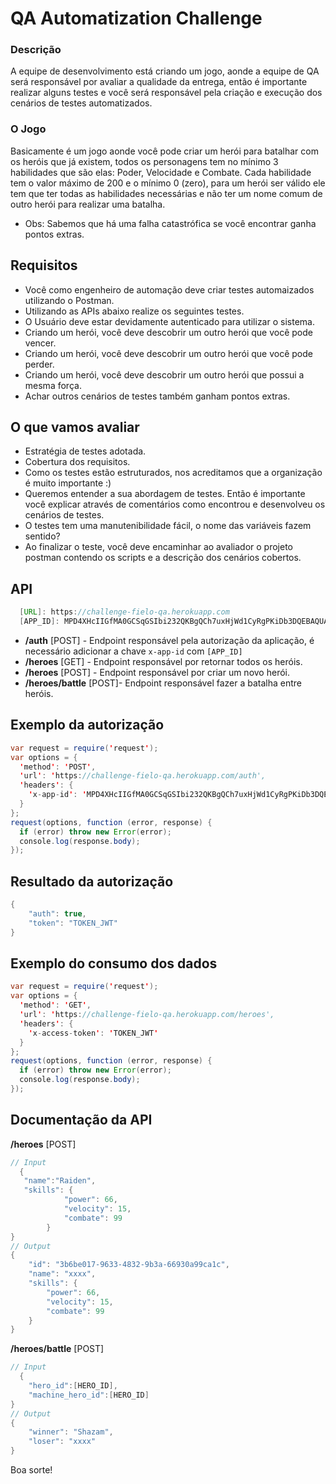 
# QA Automatization Challenge

### Descrição
A equipe de desenvolvimento está criando um jogo, aonde a equipe de QA será responsável por avaliar a qualidade da entrega, então é importante realizar alguns testes e você será responsável pela criação e execução dos cenários de testes automatizados.

### O Jogo
Basicamente é um jogo aonde você pode criar um herói para batalhar com os heróis que já existem, todos os personagens tem no mínimo 3 habilidades que são elas: Poder, Velocidade e Combate.
Cada habilidade tem o valor máximo de 200 e o mínimo 0 (zero), para um herói ser válido ele tem que ter todas as habilidades necessárias e não ter um nome comum de outro herói para realizar uma batalha.
 - Obs: Sabemos que há uma falha catastrófica se você encontrar ganha pontos extras.

## Requisitos
 - Você como engenheiro de automação deve criar testes automaizados utilizando o Postman.
 - Utilizando as APIs abaixo realize os seguintes testes.
 - O Usuário deve estar devidamente autenticado para utilizar o sistema.
 - Criando um herói, você deve descobrir um outro herói que você pode vencer.
 - Criando um herói, você deve descobrir um outro herói que você pode perder.
 - Criando um herói, você deve descobrir um outro herói que possui a mesma força.
 - Achar outros cenários de testes também ganham pontos extras.

## O que vamos avaliar
 - Estratégia de testes adotada.
 - Cobertura dos requisitos.
 - Como os testes estão estruturados, nos acreditamos que a organização é muito importante :)
 - Queremos entender a sua abordagem de testes. Então é importante você explicar através de comentários como encontrou e desenvolveu os cenários de testes.
 - O testes tem uma manutenibilidade fácil, o nome das variáveis fazem sentido?
 - Ao finalizar o teste, você deve encaminhar ao avaliador o projeto postman contendo os scripts e a descrição dos cenários cobertos. 

## API

```java
  [URL]: https://challenge-fielo-qa.herokuapp.com
  [APP_ID]: MPD4XHcIIGfMA0GCSqGSIbi232QKBgQCh7uxHjWd1CyRgPKiDb3DQEBAQUAA4GNADCB
```

- **/auth** [POST] - Endpoint responsável pela autorização da aplicação, é necessário adicionar a chave `x-app-id` com  `[APP_ID]` 
- **/heroes** [GET] - Endpoint responsável por retornar todos os heróis.
- **/heroes** [POST] - Endpoint responsável por criar um novo herói.
- **/heroes/battle** [POST]- Endpoint responsável fazer a batalha entre heróis.

## Exemplo da autorização
```java
var request = require('request');
var options = {
  'method': 'POST',
  'url': 'https://challenge-fielo-qa.herokuapp.com/auth',
  'headers': {
    'x-app-id': 'MPD4XHcIIGfMA0GCSqGSIbi232QKBgQCh7uxHjWd1CyRgPKiDb3DQEBAQUAA4GNADCB'
  }
};
request(options, function (error, response) {
  if (error) throw new Error(error);
  console.log(response.body);
});
 ```
 
 ## Resultado da autorização
 
```java
{
    "auth": true,
    "token": "TOKEN_JWT"
}
```

## Exemplo do consumo dos dados
```java
var request = require('request');
var options = {
  'method': 'GET',
  'url': 'https://challenge-fielo-qa.herokuapp.com/heroes',
  'headers': {
    'x-access-token': 'TOKEN_JWT'
  }
};
request(options, function (error, response) {
  if (error) throw new Error(error);
  console.log(response.body);
});
 ```
 
 ## Documentação da API
 
**/heroes** [POST]
 
```java
// Input
  {
   "name":"Raiden",
   "skills": {
            "power": 66,
            "velocity": 15,
            "combate": 99
        }
}
// Output
{
    "id": "3b6be017-9633-4832-9b3a-66930a99ca1c",
    "name": "xxxx",
    "skills": {
        "power": 66,
        "velocity": 15,
        "combate": 99
    }
}
 ```
**/heroes/battle** [POST]
 
```java
// Input
  {
    "hero_id":[HERO_ID],
    "machine_hero_id":[HERO_ID]
}
// Output
{
    "winner": "Shazam",
    "loser": "xxxx"
}
 ```
 
Boa sorte!
